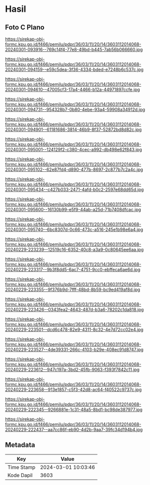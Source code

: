# Hasil

## Foto C Plano

https://sirekap-obj-formc.kpu.go.id/f466/pemilu/pdpr/36/03/11/20/14/3603112014068-20240301-093916--769c14f4-77e8-49bd-b445-7ab56b066660.jpg

https://sirekap-obj-formc.kpu.go.id/f466/pemilu/pdpr/36/03/11/20/14/3603112014068-20240301-094159--e59c5dea-3f36-4334-bded-e7248b6c537c.jpg

https://sirekap-obj-formc.kpu.go.id/f466/pemilu/pdpr/36/03/11/20/14/3603112014068-20240301-094610--47005cf3-17a4-4466-b12a-44971897ccfe.jpg

https://sirekap-obj-formc.kpu.go.id/f466/pemilu/pdpr/36/03/11/20/14/3603112014068-20240301-094731--954328b7-0b80-4ebe-93a4-59908a34912d.jpg

https://sirekap-obj-formc.kpu.go.id/f466/pemilu/pdpr/36/03/11/20/14/3603112014068-20240301-094901--61181686-3814-46b9-8f37-52872bd8d82c.jpg

https://sirekap-obj-formc.kpu.go.id/f466/pemilu/pdpr/36/03/11/20/14/3603112014068-20240301-095001--124129f2-c380-4cec-a992-db498e62f843.jpg

https://sirekap-obj-formc.kpu.go.id/f466/pemilu/pdpr/36/03/11/20/14/3603112014068-20240301-095102--62e87fd4-d890-477b-8697-2c877b7c2a4c.jpg

https://sirekap-obj-formc.kpu.go.id/f466/pemilu/pdpr/36/03/11/20/14/3603112014068-20240301-095434--c427b033-2471-4afd-b0c2-2597e68dd65d.jpg

https://sirekap-obj-formc.kpu.go.id/f466/pemilu/pdpr/36/03/11/20/14/3603112014068-20240301-095600--16130b99-e5f9-44ab-a25d-71b7408dfcac.jpg

https://sirekap-obj-formc.kpu.go.id/f466/pemilu/pdpr/36/03/11/20/14/3603112014068-20240301-095740--6bc8307d-0c66-473c-a516-245e1b98e6a4.jpg

https://sirekap-obj-formc.kpu.go.id/f466/pemilu/pdpr/36/03/11/20/14/3603112014068-20240229-223239--12519c16-6352-40c8-a3a9-0c80645ee6aa.jpg

https://sirekap-obj-formc.kpu.go.id/f466/pemilu/pdpr/36/03/11/20/14/3603112014068-20240229-223317--9b3f8dd5-6ac7-4751-9cc0-ebffeca6ae6d.jpg

https://sirekap-obj-formc.kpu.go.id/f466/pemilu/pdpr/36/03/11/20/14/3603112014068-20240229-223355--9f376b9d-7fff-48bd-8b59-bc9ed419af8d.jpg

https://sirekap-obj-formc.kpu.go.id/f466/pemilu/pdpr/36/03/11/20/14/3603112014068-20240229-223426--0343fea2-4643-487d-b3a6-78202c1da818.jpg

https://sirekap-obj-formc.kpu.go.id/f466/pemilu/pdpr/36/03/11/20/14/3603112014068-20240229-223501--dcd6c478-82e9-4311-8c32-4e7d72cc02e4.jpg

https://sirekap-obj-formc.kpu.go.id/f466/pemilu/pdpr/36/03/11/20/14/3603112014068-20240229-223527--4de39331-266c-4103-b29e-408ec91d8747.jpg

https://sirekap-obj-formc.kpu.go.id/f466/pemilu/pdpr/36/03/11/20/14/3603112014068-20240229-223612--947c197a-3bd2-45fb-9063-f393f7842c11.jpg

https://sirekap-obj-formc.kpu.go.id/f466/pemilu/pdpr/36/03/11/20/14/3603112014068-20240229-223658--913e1857-c5f3-42d8-ac64-f40522c9737c.jpg

https://sirekap-obj-formc.kpu.go.id/f466/pemilu/pdpr/36/03/11/20/14/3603112014068-20240229-222345--9266881e-1c31-48a5-8bd1-bc98de387977.jpg

https://sirekap-obj-formc.kpu.go.id/f466/pemilu/pdpr/36/03/11/20/14/3603112014068-20240229-222437--aa7cc86f-eb90-4d2b-9aa7-39fc34d194b4.jpg


## Metadata

| Key        | Value               |
| ---------- | ------------------- |
| Time Stamp | 2024-03-01 10:03:46 |
| Kode Dapil | 3603                |



